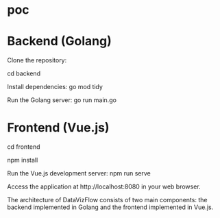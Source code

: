 # poc

<!-- Backend -->
# Backend (Golang)
Clone the repository:

cd backend

Install dependencies:
go mod tidy

Run the Golang server:
go run main.go

<!-- FRONT END -->
# Frontend (Vue.js)
cd frontend

<!-- Install dependencies: -->
npm install

Run the Vue.js development server:
npm run serve

Access the application at http://localhost:8080 in your web browser.

<!-- Architecture Overview -->
The architecture of DataVizFlow consists of two main components: the backend implemented in Golang and the frontend implemented in Vue.js.